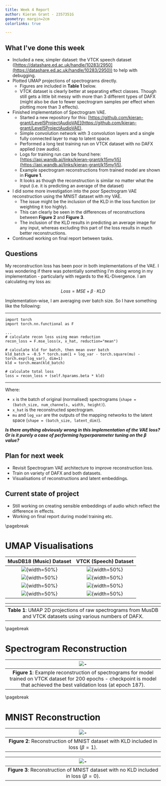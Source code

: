 ```yaml
---
title: Week 4 Report
author: Kieran Grant - 2357351G
geometry: margin=2cm
colorlinks: true

---
```


## What I've done this week
- Included a new, simpler dataset: the VTCK speech dataset ([https://datashare.ed.ac.uk/handle/10283/2950](https://datashare.ed.ac.uk/handle/10283/2950)) to help with debugging.
- Plotted UMAP projections of spectrograms directly.
  - Figures are included in **Table 1** below.
  - VTCK dataset is clearly better at separating effect classes. Though still gets a little bit messy with more than 3 different types of DAFX (might also be due to fewer spectrogram samples per effect when plotting more than 3 effects).
- Finished implementation of Spectrogram VAE.
  - Started a new repository for this: [https://github.com/kieran-grant/Level5ProjectAudioVAE](https://github.com/kieran-grant/Level5ProjectAudioVAE).
  - Simple convolution network with 3 convolution layers and a single fully connected layer to map to latent space.
  - Performed a long test training run on VTCK dataset with no DAFX applied (raw audio).
  - Logs for training run can be found here: [https://api.wandb.ai/links/kieran-grant/k15my1j5](https://api.wandb.ai/links/kieran-grant/k15my1j5).
  - Example spectrogram reconstructions from trained model are shown in **Figure 1**.
  - It looks as though the reconstruction is similar no matter what the input (i.e. it is predicting an average of the dataset)
- I did some more investigation into the poor Spectrogram VAE reconstruction using the MNIST dataset with my VAE.
  - The issue might be the inclusion of the KLD in the loss function (or weighting it too highly).
  - This can clearly be seen in the differences of reconstructions between **Figure 2** and **Figure 3**.
  - The inclusion of the KLD results in predicting an average image for any input, whereas excluding this part of the loss results in much better reconstructions.
- Continued working on final report between tasks.

## Questions
My reconstruction loss has been poor in both implementations of the VAE. I was wondering if there was potentially something I'm doing wrong in my implementation - particularly with regards to the KL-Divergence. I am calculating my loss as: 

$$Loss = MSE + \beta \cdot KLD$$

Implementation-wise, I am averaging over batch size. So I have something like the following:

---

```
import torch
import torch.nn.functional as F

...
# calculate recon loss using mean reduction
recon_loss = F.mse_loss(x, x_hat, reduction="mean")

# calculate kld for batch, then mean over batch
kld_batch = -0.5 * torch.sum(1 + log_var - torch.square(mu) - torch.exp(log_var), dim=1)
kld = torch.mean(kld_batch) 

# calculate total loss
loss = recon_loss + (self.hparams.beta * kld)
```

--- 

Where:

- `x` is the batch of original (normalised) spectrograms (`shape = (batch_size, num_channels, width, height)`).
- `x_hat` is the reconstructed spectrogram.
- `mu` and `log_var` are the outputs of the mapping networks to the latent space (`shape = (batch_size, latent_dim)`).

***Is there anything obviously wrong in this implementation of the VAE loss? Or is it purely a case of performing hyperparameter tuning on the $\beta$ value?***

## Plan for next week
- Revisit Spectrogram VAE architecture to improve reconstruction loss.
- Train on variety of DAFX and both datasets.
- Visualisations of reconstructions and latent embeddings.

## Current state of project
- Still working on creating sensible embeddings of audio which reflect the difference in effects.
- Working on final report during model training etc.

\pagebreak
# UMAP Visualisations

**MusDB18 (Music) Dataset**    |  **VTCK (Speech) Dataset**
:-------------------------:|:-------------------------:
![](musdb18_24000_spectrogram_2dafx_2500samples.svg){width=50%}  |  ![](vctk_24000_spectrogram_2dafx_2500samples.svg){width=50%}
![](musdb18_24000_spectrogram_3dafx_2500samples.svg){width=50%}  |  ![](vctk_24000_spectrogram_3dafx_2500samples.svg){width=50%}
![](musdb18_24000_spectrogram_4dafx_2000samples.svg){width=50%}  |  ![](vctk_24000_spectrogram_4dafx_2000samples.svg){width=50%}
![](musdb18_24000_spectrogram_5dafx_1000samples.svg){width=50%}  |  ![](vctk_24000_spectrogram_5dafx_1000samples.svg){width=50%}

|[]()
| :--: |
| **Table 1**: UMAP 2D projections of raw spectrograms from MusDB and VTCK datasets using various numbers of DAFX.

\pagebreak
# Spectrogram Reconstruction

|![-](spectrogram_reconstruction.svg)
| :--: |
| **Figure 1**: Example reconstruction of spectrograms for model trained on VTCK dataset for 200 epochs - checkpoint is model that achieved the best validation loss (at epoch 187).

\pagebreak 
# MNIST Reconstruction

|![-](mnist_reconstruction.svg)
| :--: |
| **Figure 2**: Reconstruction of MNIST dataset with KLD included in loss ($\beta=1$).

|![-](mnist_reconstruction_no_kld.svg)
| :--: |
| **Figure 3**: Reconstruction of MNIST dataset with no KLD included in loss ($\beta=0$).

